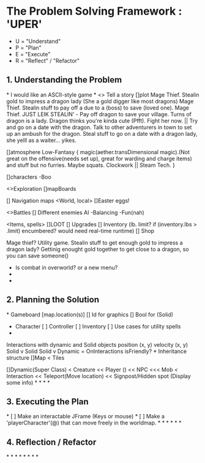 <h1>The Problem Solving Framework : 'UPER'</h1>

* U = "Understand"
* P = "Plan"
* E = "Execute"
* R = "Reflect" / "Refactor"

<h2>1. Understanding the Problem</h2>
* I would like an ASCII-style game
* 
<> Tell a story
[]plot
    Mage Thief. Stealin gold to impress a dragon lady (She a gold digger like most dragons)
    Mage Thief. Stealin stuff to pay off a due to a (boss) to save (loved one).
    Mage Thief. JUST LEIK STEALIN'
    -
    Pay off dragon to save your village.
    Turns of dragon is a lady. 
    Dragon thinks you're kinda cute (Pfft). Fight her now. || Try and go on a date with the dragon.
        Talk to other adventurers in town to set up an ambush for the dragon. 
    Steal stuff to go on a date with a dragon lady, she yelll as a waiter... yikes. 
    
    
    
[]atmosphere
    Low-Fantasy {
        magic(aether.transDimensional magic).(Not great on the offensive(needs set up), great for warding and charge items) and stuff but no furries. Maybe squats. Clockwork || Steam Tech.
    }
        
[]characters
    -Boo

<>Exploration
[]mapBoards

[] Navigation maps <World, local>
[]Easter eggs!

<>Battles
[] Different enemies AI
    -Balancing
    -Fun(nah)

<Items, spells>
[]LOOT
[] Upgrades
[] Inventory (lb. limit? if (inventory.lbs > .limit) encumbered? would need real-time runtime)
[] Shop

Mage thief? Utility game. 
Stealin stuff to get enough gold to impress a dragon lady?
Gettinig enought gold together to get close to a dragon, so you can save someone()

* Is combat in overworld? or a new menu?
*
*
<h2>
    2. Planning the Solution
</h2>
* Gameboard [map.location(s)]
[] Id for graphics
[] Bool for (Solid)


* Character 
[ ] Controller
[ ] Inventory
[ ] Use cases for utility spells
* 
Interactions with dynamic and Solid objects
    position (x, y)
    velocity (x, y)
    Solid v Solid
    Solid v Dynamic
    =
    OnInteractions
    isFriendly? 
*
Inheritance structure
[]Map
    < Tiles
    
[]Dynamic(Super Class) 
    < Creature
        << Player ()
        << NPC
            <<< Mob
    < Interaction
        << Teleport(Move location)
        << Signpost/Hidden spot (Display some info)
*
*
*
*
<h2>
    3. Executing the Plan
</h2>
* [ ] Make an interactable JFrame (Keys or mouse)
* [ ] Make a 'playerCharacter'(@) that can move freely in the worldmap.
*       
*
*
*
*
*
<h2>
    4. Reflection / Refactor
</h2>
*
*
*
*
*
*
*
*